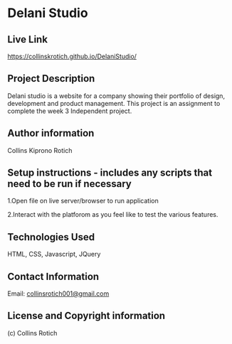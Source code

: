 # Delani Studio

## Live Link
https://collinskrotich.github.io/DelaniStudio/

## Project Description
Delani studio is a website for a company showing their portfolio of design, development and product management.
This project is an assignment to complete the week 3 Independent project.

## Author information
Collins Kiprono Rotich

## Setup instructions - includes any scripts that need to be run if necessary
1.Open file on live server/browser to run application

2.Interact with the platforom as you feel like to test the various features.

## Technologies Used
HTML, CSS, Javascript, JQuery

## Contact Information
Email: collinsrotich001@gmail.com

## License and Copyright information
(c) Collins Rotich
